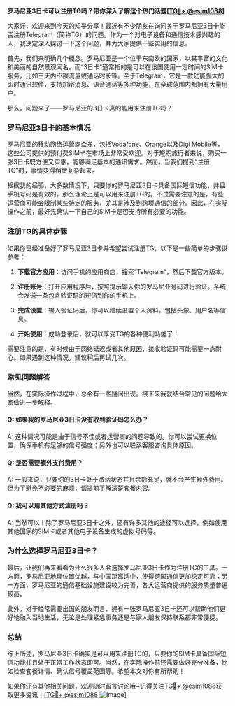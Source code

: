 **罗马尼亚3日卡可以注册TG吗？带你深入了解这个热门话题[[TG💪+ @esim1088](https://t.me/s/esim1088)]**

大家好，欢迎来到今天的知乎分享！最近有不少朋友在询问关于罗马尼亚3日卡能否注册Telegram（简称TG）的问题。作为一个对电子设备和通信技术感兴趣的人，我决定深入探讨一下这个问题，并为大家提供一些实用的信息。

首先，我们来明确几个概念。罗马尼亚是一个位于东南欧的国家，以其丰富的文化和美丽的自然景观闻名。而“3日卡”通常指的是可以在该国使用一定时间的SIM卡服务，比如三天内不限流量或通话时长等。至于Telegram，它是一款功能强大的即时通讯软件，支持加密消息、语音通话等多种功能，在全球范围内都拥有大量用户。

那么，问题来了——罗马尼亚的3日卡真的能用来注册TG吗？

### **罗马尼亚3日卡的基本情况**

罗马尼亚的移动网络运营商众多，包括Vodafone、Orange以及Digi Mobile等，这些公司提供的预付费SIM卡在市场上非常受欢迎。对于短期旅行者来说，购买一张3日卡既方便又实惠，能够满足基本的通讯需求。然而，当我们提到“注册TG”时，事情变得稍微复杂起来。

根据我的经验，大多数情况下，只要你的罗马尼亚3日卡具备国际短信功能，并且手机号码是有效的，那么理论上是可以用来注册TG的。不过需要注意的是，有些运营商可能会限制某些特定的服务，尤其是涉及到跨境通信的部分。因此，在实际操作之前，最好先确认一下自己的SIM卡是否支持所有必要的功能。

### **注册TG的具体步骤**

如果你已经准备好了罗马尼亚3日卡并希望尝试注册TG，以下是一些简单的步骤供参考：

1. **下载官方应用**：访问手机的应用商店，搜索“Telegram”，然后下载官方版本。
   
2. **注册账号**：打开应用程序后，按照提示输入你的罗马尼亚号码进行验证。系统会发送一条包含验证码的短信到你的手机上。

3. **完成设置**：输入验证码后，你可以继续设置个人资料，包括头像、用户名等信息。

4. **开始使用**：成功登录后，就可以享受TG的各种便利功能了！

需要注意的是，有时候由于网络延迟或者其他原因，接收验证码可能需要一点耐心。如果遇到这种情况，建议稍后再试几次。

### **常见问题解答**

当然，在实际操作过程中，总会有一些疑问出现。接下来我就结合常见的问题给大家做进一步解释。

#### Q: 如果我的罗马尼亚3日卡没有收到验证码怎么办？
A: 这种情况可能是由于信号不佳或者运营商的问题导致的。你可以尝试更换位置，确保手机有足够的信号强度；另外也可以联系客服咨询具体原因。

#### Q: 是否需要额外支付费用？
A: 一般来说，只要你的3日卡处于激活状态并且余额充足，就不会产生额外费用。但为了避免不必要的麻烦，请提前了解清楚套餐内容。

#### Q: 我可以用其他方式注册吗？
A: 当然可以！除了罗马尼亚3日卡之外，还有许多其他的途径可以选择，例如使用其他国家的SIM卡或者其他电子设备生成的虚拟号码等。

### **为什么选择罗马尼亚3日卡？**

最后，让我们再来看看为什么很多人会选择罗马尼亚3日卡作为注册TG的工具。一方面，罗马尼亚地理位置优越，与中国距离适中，使得跨国通信更加稳定可靠；另一方面，罗马尼亚的通信基础设施建设较为完善，各大运营商提供的服务质量普遍较高。

此外，对于经常需要出国的朋友而言，拥有一张罗马尼亚3日卡还可以帮助他们更好地融入当地生活，无论是处理紧急事务还是与家人朋友保持联系都非常便捷。

### **总结**

综上所述，罗马尼亚3日卡确实是可以用来注册TG的，只要你的SIM卡具备国际短信功能并且处于正常工作状态即可。当然，在实际操作前还需要做好充分准备，比如检查套餐详情、确认信号覆盖范围等。希望本文对你有所帮助！

如果你还有其他相关问题，欢迎随时留言讨论哦~记得关注[TG💪+ @esim1088](https://t.me/s/esim1088)获取更多资讯！[[TG💪+ @esim1088](https://t.me/s/esim1088) ![Image](https://i.postimg.cc/4NQfJmqS/Snipaste-2025-05-13-00-14-12.png)]